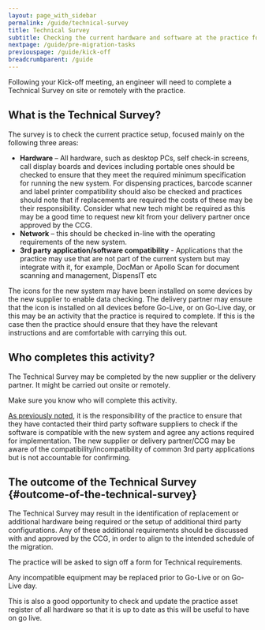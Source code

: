 ```yaml
---
layout: page_with_sidebar
permalink: /guide/technical-survey
title: Technical Survey
subtitle: Checking the current hardware and software at the practice for compatibility with the new system
nextpage: /guide/pre-migration-tasks
previouspage: /guide/kick-off
breadcrumbparent: /guide
---
```


Following your Kick-off meeting, an engineer will need to complete a Technical Survey on site or remotely with the practice.

## What is the Technical Survey?

The survey is to check the current practice setup, focused mainly on the following three areas:

* **Hardware** – All hardware, such as desktop PCs, self check-in screens, call display boards and devices including portable ones should be checked to ensure that they meet the required minimum specification for running the new system. For dispensing practices, barcode scanner and label printer compatibility should also be checked and practices should note that if replacements are required the costs of these may be their responsibility. Consider what new tech might be required as this may be a good time to request new kit from your delivery partner once approved by the CCG. 
* **Network** – this should be checked in-line with the operating requirements of the new system.
* **3rd party application/software compatibility** - Applications that the practice may use that are not part of the current system but may  integrate with it, for example, DocMan or Apollo Scan for document scanning and management, DispensIT etc

The icons for the new system may have been installed on some devices by the new supplier to enable data checking. The delivery partner may ensure that the icon is installed on all devices before Go-Live, or on Go-Live day, or this may be an activity that the practice is required to complete. If this is the case then the practice should ensure that they have the relevant instructions and are comfortable with carrying this out.



## Who completes this activity?

The Technical Survey may be completed by the new supplier or the delivery partner. It might be carried out onsite or remotely.

Make sure you know who will complete this activity.

[As previously noted](/prm-practice-migration/guide/kick-off#technical-survey), it is the responsibility of the practice to ensure that they have contacted their third party software suppliers to check if the software is compatible with the new system and agree any actions required for implementation. The new supplier or delivery partner/CCG may be aware of the compatibility/incompatibility of common 3rd party applications but is not accountable for confirming.

## The outcome of the Technical Survey {#outcome-of-the-technical-survey}

The Technical Survey may result in the identification of replacement or additional hardware being required or the setup of additional third party configurations. Any of these additional requirements should be discussed with and approved by the CCG, in order to align to the intended schedule of the migration.

The practice will be asked to sign off a form for Technical requirements.

Any incompatible equipment may be replaced prior to Go-Live or on Go-Live day. 

This is also a good opportunity to check and update the practice asset register of all hardware so that it is up to date as this will be useful to have on go live.

